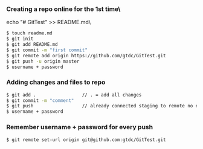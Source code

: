 
### Creating a repo online for the <b>1st time</b>\
echo "# GitTest" >> README.md\

``` sh
$ touch readme.md
$ git init
$ git add README.md
$ git commit -m "first commit"
$ git remote add origin https://github.com/gtdc/GitTest.git
$ git push -u origin master
$ username + password
```
### Adding changes and files to repo

``` sh
$ git add . 				// . = add all changes
$ git commit -m "comment"
$ git push					// already connected staging to remote no need for -u origin master
$ username + password
```

### Remember username + password for every push

``` sh
$ git remote set-url origin git@github.com:gtdc/GitTest.git
```